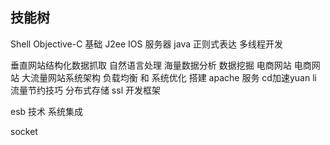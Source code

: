 ## 技能树
Shell
Objective-C 基础
J2ee
IOS
服务器
java
正则式表达
多线程开发


垂直网站结构化数据抓取
自然语言处理
海量数据分析
数据挖掘
电商网站
电商网站
大流量网站系统架构
负载均衡 和 系统优化
搭建 apache 服务
cd加速yuan li  流量节约技巧
分布式存储
ssl 开发框架

esb 技术 系统集成 

socket































